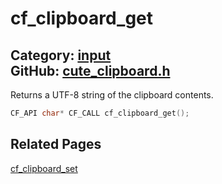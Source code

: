 [](../header.md ':include')

# cf_clipboard_get

Category: [input](/api_reference?id=input)  
GitHub: [cute_clipboard.h](https://github.com/RandyGaul/cute_framework/blob/master/include/cute_clipboard.h)  
---

Returns a UTF-8 string of the clipboard contents.

```cpp
CF_API char* CF_CALL cf_clipboard_get();
```

## Related Pages

[cf_clipboard_set](/input/cf_clipboard_set.md)  
